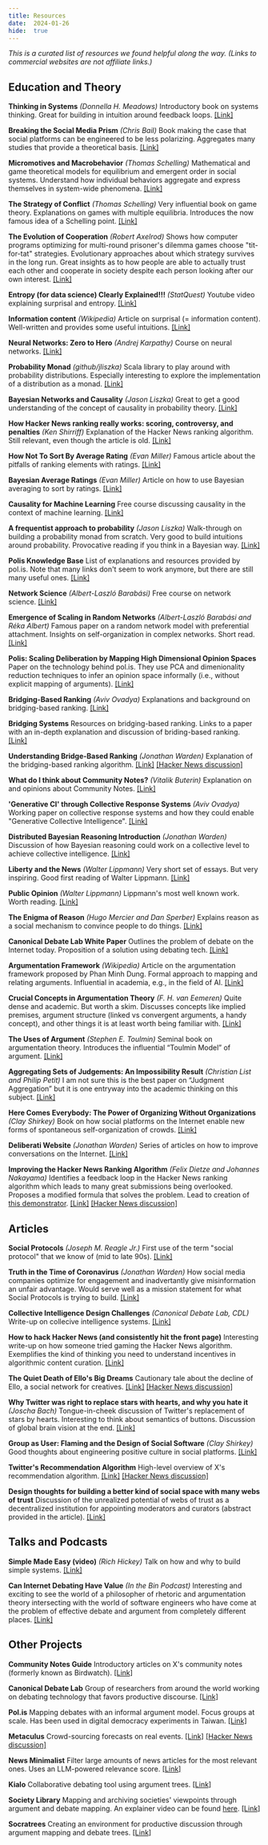 ```yaml
---
title: Resources
date:  2024-01-26
hide:  true
---
```


*This is a curated list of resources we found helpful along the way. (Links to commercial websites are not affiliate links.)*

## Education and Theory

**Thinking in Systems** *(Donnella H. Meadows)* Introductory book on systems thinking. Great for building in intuition around feedback loops. [[Link]](https://www.amazon.com/Thinking-Systems-Donella-H-Meadows/dp/1603580557)

**Breaking the Social Media Prism** *(Chris Bail)* Book making the case that social platforms can be engineered to be less polarizing. Aggregates many studies that provide a theoretical basis. [[Link]](https://press.princeton.edu/books/hardcover/9780691203423/breaking-the-social-media-prism)

**Micromotives and Macrobehavior** *(Thomas Schelling)* Mathematical and game theoretical models for equilibrium and emergent order in social systems. Understand how individual behaviors aggregate and express themselves in system-wide phenomena. [[Link]](https://www.amazon.com/Micromotives-Macrobehavior-Thomas-C-Schelling/dp/0393329461)

**The Strategy of Conflict** *(Thomas Schelling)* Very influential book on game theory. Explanations on games with multiple equilibria. Introduces the now famous idea of a Schelling point. [[Link]](https://www.amazon.com/Strategy-Conflict-New-Preface-Author/dp/0674840313)

**The Evolution of Cooperation** *(Robert Axelrod)* Shows how computer programs optimizing for multi-round prisoner's dilemma games choose "tit-for-tat" strategies. Evolutionary approaches about which strategy survives in the long run. Great insights as to how people are able to actually trust each other and cooperate in society despite each person looking after our own interest. [[Link]](https://www.amazon.com/Evolution-Cooperation-Revised-Robert-Axelrod/dp/0465005640)

**Entropy (for data science) Clearly Explained!!!** *(StatQuest)* Youtube video explaining surprisal and entropy. [[Link]](https://www.youtube.com/watch?v=YtebGVx-Fxw)

**Information content** *(Wikipedia)* Article on surprisal (= information content). Well-written and provides some useful intuitions. [[Link]](https://en.wikipedia.org/wiki/Information_content)

**Neural Networks: Zero to Hero** *(Andrej Karpathy)* Course on neural networks. [[Link]](https://karpathy.ai/zero-to-hero.html)

**Probability Monad** *(github/jliszka)* Scala library to play around with probability distributions. Especially interesting to explore the implementation of a distribution as a monad. [[Link]](https://github.com/jliszka/probability-monad)

**Bayesian Networks and Causality** *(Jason Liszka)* Great to get a good understanding of the concept of causality in probability theory. [[Link]](https://blog.jliszka.org/2013/12/18/bayesian-networks-and-causality.html)

**How Hacker News ranking really works: scoring, controversy, and penalties** *(Ken Shirriff)* Explanation of the Hacker News ranking algorithm. Still relevant, even though the article is old. [[Link]](https://www.righto.com/2013/11/how-hacker-news-ranking-really-works.html)

**How Not To Sort By Average Rating** *(Evan Miller)* Famous article about the pitfalls of ranking elements with ratings. [[Link]](https://www.evanmiller.org/how-not-to-sort-by-average-rating.html)

**Bayesian Average Ratings** *(Evan Miller)* Article on how to use Bayesian averaging to sort by ratings. [[Link]](https://www.evanmiller.org/bayesian-average-ratings.html)

**Causality for Machine Learning** Free course discussing causality in the context of machine learning. [[Link]](https://ff13.fastforwardlabs.com/)

**A frequentist approach to probability** *(Jason Liszka)* Walk-through on building a probability monad from scratch. Very good to build intuitions around probability. Provocative reading if you think in a Bayesian way. [[Link]](https://blog.jliszka.org/2013/08/12/a-frequentist-approach-to-probability.html)

**Polis Knowledge Base** List of explanations and resources provided by pol.is. Note that many links don't seem to work anymore, but there are still many useful ones. [[Link]](https://compdemocracy.org/knowledge-base/)

**Network Science** *(Albert-Laszló Barabási)* Free course on network science. [[Link]](http://networksciencebook.com/)

**Emergence of Scaling in Random Networks** *(Albert-Laszló Barabási and Réka Albert)* Famous paper on a random network model with preferential attachment. Insights on self-organization in complex networks. Short read. [[Link]](https://arxiv.org/abs/cond-mat/9910332)

**Polis: Scaling Deliberation by Mapping High Dimensional Opinion Spaces** Paper on the technology behind pol.is. They use PCA and dimenionality reduction techniques to infer an opinion space informally (i.e., without explicit mapping of arguments). [[Link]](https://www.demdis.sk/content/files/2022/11/Polis-manusript.pdf)

**Bridging-Based Ranking** *(Aviv Ovadya)* Explanations and background on bridging-based ranking. [[Link]](https://www.belfercenter.org/publication/bridging-based-ranking)

**Bridging Systems** Resources on bridging-based ranking. Links to a paper with an in-depth explanation and discussion of briding-based ranking. [[Link]](https://bridging.systems/)

**Understanding Bridge-Based Ranking** *(Jonathan Warden)* Explanation of the bridging-based ranking algorithm. [[Link]](https://jonathanwarden.com/understanding-bridge-based-ranking/) [[Hacker News discussion]](https://news.ycombinator.com/item?id=38939660)

**What do I think about Community Notes?** *(Vitalik Buterin)* Explanation on and opinions about Community Notes. [[Link]](https://vitalik.eth.limo/general/2023/08/16/communitynotes.html)

**'Generative CI' through Collective Response Systems** *(Aviv Ovadya)* Working paper on collective response systems and how they could enable "Generative Collective Intelligence". [[Link]](https://arxiv.org/abs/2302.00672)

**Distributed Bayesian Reasoning Introduction** *(Jonathan Warden)* Discussion of how Bayesian reasoning could work on a collective level to achieve collective intelligence. [[Link]](https://jonathanwarden.com/distributed-bayesian-reasoning-introduction/)

**Liberty and the News** *(Walter Lippmann)* Very short set of essays. But very inspiring. Good first reading of Walter Lippmann. [[Link]](https://www.amazon.com/Liberty-News-Walter-Lippmann/dp/0486475395)

**Public Opinion** *(Walter Lippmann)* Lippmann's most well known work. Worth reading. [[Link]](https://www.amazon.de/Public-Opinion-Walter-Lippmann/dp/1604599545)

**The Enigma of Reason** *(Hugo Mercier and Dan Sperber)* Explains reason as a social mechanism to convince people to do things. [[Link]](https://www.hup.harvard.edu/books/9780674237827)

**Canonical Debate Lab White Paper** Outlines the problem of debate on the Internet today. Proposition of a solution using debating tech. [[Link]](https://github.com/canonical-debate-lab/paper/blob/master/README.mediawiki)

**Argumentation Framework** *(Wikipedia)* Article on the argumentation framework proposed by Phan Minh Dung. Formal approach to mapping and relating arguments. Influential in academia, e.g., in the field of AI. [[Link]](https://en.wikipedia.org/wiki/Argumentation_framework)

**Crucial Concepts in Argumentation Theory** *(F. H. van Eemeren)* Quite dense and academic. But worth a skim. Discusses concepts like implied premises, argument structure (linked vs convergent arguments, a handy concept), and other things it is at least worth being familiar with. [[Link]](https://books.google.es/books/about/Crucial_Concepts_in_Argumentation_Theory.html?id=JpgfSPmaVFkC&redir_esc=y#:~:text=Crucial%20Concepts%20in%20Argumentation%20Theory%20is%20a%20collection%20of%20essays,in%20the%20study%20of%20argumentation.&text=Each%20of%20the%20essays%20provides,of%20departure%20for%20further%20study.)

**The Uses of Argument** *(Stephen E. Toulmin)* Seminal book on argumentation theory. Introduces the influential “Toulmin Model” of argument. [[Link]](https://www.cambridge.org/core/books/uses-of-argument/26CF801BC12004587B66778297D5567C)

**Aggregating Sets of Judgements: An Impossibility Result** *(Christian List and Philip Petit)* I am not sure this is the best paper on “Judgment Aggregation” but it is one entryway into the academic thinking on this subject. [[Link]](http://eprints.lse.ac.uk/704/1/List_Econ&Phil_18(1).pdf)

**Here Comes Everybody: The Power of Organizing Without Organizations** *(Clay Shirkey)* Book on how social platforms on the Internet enable new forms of spontaneous self-organization of crowds. [[Link]](https://www.amazon.es/Here-Comes-Everybody-Organizing-Organizations/dp/0143114948)

**Deliberati Website** *(Jonathan Warden)* Series of articles on how to improve conversations on the Internet. [[Link]](https://deliberati.io/)

**Improving the Hacker News Ranking Algorithm** *(Felix Dietze and Johannes Nakayama)* Identifies a feedback loop in the Hacker News ranking algorithm which leads to many great submissions being overlooked. Proposes a modified formula that solves the problem. Lead to creation of [this demonstrator](https://news.social-protocols.org/). [[Link]](https://felx.me/2021/08/29/improving-the-hacker-news-ranking-algorithm.html) [[Hacker News discussion]](https://news.ycombinator.com/item?id=28391659)


## Articles

**Social Protocols** *(Joseph M. Reagle Jr.)* First use of the term "social protocol" that we know of (mid to late 90s). [[Link]](https://www.w3.org/Talks/980922-MIT6805/SocialProtocols.html)

**Truth in the Time of Coronavirus** *(Jonathan Warden)* How social media companies optimize for engagement and inadvertantly give misinformation an unfair advantage. Would serve well as a mission statement for what Social Protocols is trying to build. [[Link]](https://jonathanwarden.com/truth-in-the-time-of-coronavirus/)

**Collective Intelligence Design Challenges** *(Canonical Debate Lab, CDL)* Write-up on collecive intelligence systems. [[Link]](https://canonicaldebatelab.com/cidesign/)

**How to hack Hacker News (and consistently hit the front page)** Interesting write-up on how someone tried gaming the Hacker News algorithm. Exemplifies the kind of thinking you need to understand incentives in algorithmic content curation. [[Link]](https://www.indiehackers.com/post/how-to-hack-hacker-news-and-consistently-hit-the-front-page-56b4a04e12)

**The Quiet Death of Ello's Big Dreams** Cautionary tale about the decline of Ello, a social network for creatives. [[Link]](https://waxy.org/2024/01/the-quiet-death-of-ellos-big-dreams/) [[Hacker News discussion]](https://news.ycombinator.com/item?id=39043871)

**Why Twitter was right to replace stars with hearts, and why you hate it** *(Joscha Bach)* Tongue-in-cheek discussion of Twitter's replacement of stars by hearts. Interesting to think about semantics of buttons. Discussion of global brain vision at the end. [[Link]](http://bach.ai/twitter-replaces-stars-with-hearts/)

**Group as User: Flaming and the Design of Social Software** *(Clay Shirkey)* Good thoughts about engineering positive culture in social platforms. [[Link]](https://cdn.filestackcontent.com/PovkwUJQQSaeE8n1DzxY)

**Twitter's Recommendation Algorithm** High-level overview of X's recommendation algorithm. [[Link]](https://blog.twitter.com/engineering/en_us/topics/open-source/2023/twitter-recommendation-algorithm) [[Hacker News discussion]](https://news.ycombinator.com/item?id=35391433)

**Design thoughts for building a better kind of social space with many webs of trust** Discussion of the unrealized potential of webs of trust as a decentralized institution for appointing moderators and curators (abstract provided in the article). [[Link]](https://www.lesswrong.com/posts/ZdtFBCtixqay5aoWF/design-thoughts-for-building-a-better-kind-of-social-space)



## Talks and Podcasts

**Simple Made Easy (video)** *(Rich Hickey)* Talk on how and why to build simple systems. [[Link]](https://www.youtube.com/watch?v=LKtk3HCgTa8)

**Can Internet Debating Have Value** *(In the Bin Podcast)* Interesting and exciting to see the world of a philosopher of rhetoric and argumentation theory intersecting with the world of software engineers who have come at the problem of effective debate and argument from completely different places. [[Link]](https://podcasters.spotify.com/pod/show/inthebin/episodes/The-Canonical-Debate-Lab-Can-Internet-Debating-Have-Value-e10ao4h)



## Other Projects

**Community Notes Guide** Introductory articles on X's community notes (formerly known as Birdwatch). [[Link]](https://communitynotes.twitter.com/guide/en/about/introduction)

**Canonical Debate Lab** Group of researchers from around the world working on debating technology that favors productive discourse. [[Link]](https://canonicaldebatelab.com/)

**Pol.is** Mapping debates with an informal argument model. Focus groups at scale. Has been used in digital democracy experiments in Taiwan. [[Link]](https://pol.is/home)

**Metaculus** Crowd-sourcing forecasts on real events. [[Link]](https://www.metaculus.com/) [[Hacker News discussion]](https://news.ycombinator.com/item?id=36740385)

**News Minimalist** Filter large amounts of news articles for the most relevant ones. Uses an LLM-powered relevance score. [[Link]](https://www.newsminimalist.com/)

**Kialo** Collaborative debating tool using argument trees. [[Link]](https://www.kialo.com/)

**Society Library** Mapping and archiving societies' viewpoints through argument and debate mapping. An explainer video can be found [here](https://www.youtube.com/watch?v=VemtlMY-u9g). [[Link]](https://www.societylibrary.org/)

**Socratrees** Creating an environment for productive discussion through argument mapping and debate trees. [[Link]](https://socratrees.azurewebsites.net/)


